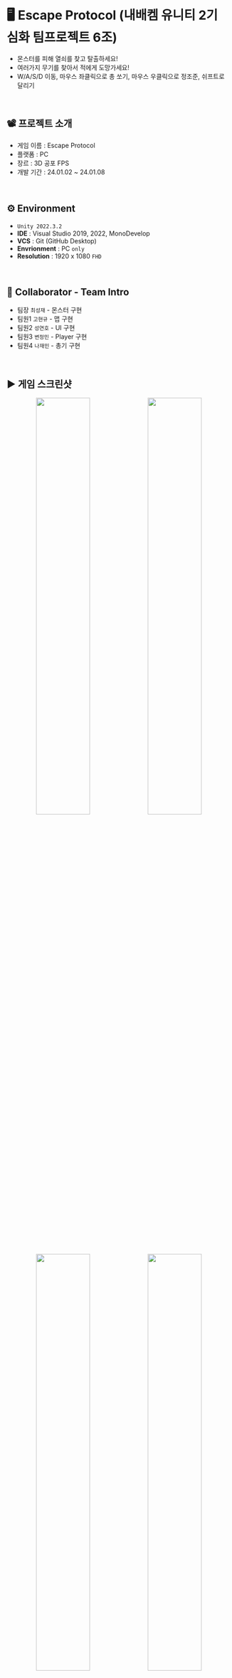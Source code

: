 # 🖥️ Escape Protocol (내배켐 유니티 2기 심화 팀프로젝트 6조)

+ 몬스터를 피해 열쇠를 찾고 탈출하세요!
+ 여러가지 무기를 찾아서 적에게 도망가세요!
+ W/A/S/D 이동, 마우스 좌클릭으로 총 쏘기, 마우스 우클릭으로 정조준, 쉬프트로 달리기
<br/>

## 📽️ 프로젝트 소개
 - 게임 이름 : Escape Protocol
 - 플랫폼 : PC
 - 장르 : 3D 공포 FPS 
 - 개발 기간 : 24.01.02 ~ 24.01.08
<br/>

## ⚙️ Environment

- `Unity 2022.3.2`
- **IDE** : Visual Studio 2019, 2022, MonoDevelop
- **VCS** : Git (GitHub Desktop)
- **Envrionment** : PC `only`
- **Resolution** :	1920 x 1080 `FHD`
<br/>

## 👤 Collaborator - Team Intro
- 팀장  `최성재` - 몬스터 구현
- 팀원1 `고현규` - 맵 구현
- 팀원2 `성연호` - UI 구현
- 팀원3 `변정민` - Player 구현
- 팀원4 `나재민` - 총기 구현
<br/>

## ▶️ 게임 스크린샷

<p align="center">
  <img src="https://github.com/GAMGDOG/UnityTeamProject_2024_01_02/assets/149379194/7828c86e-4dde-4601-be6e-f03253fa70a8" width="49%"/>
  <img src="https://github.com/GAMGDOG/UnityTeamProject_2024_01_02/assets/149379194/463404d1-37e0-48d3-9623-210877bb73a9" width="49%"/>
</p>
<p align="center">
  <img src="https://github.com/GAMGDOG/UnityTeamProject_2024_01_02/assets/149379194/10c35733-6d52-4d46-83c4-fea6360ce3be" width="49%"/>
  <img src="https://github.com/GAMGDOG/UnityTeamProject_2024_01_02/assets/149379194/ef5d987d-5f20-4f06-aaa9-341dac8bbe6e" width="49%"/>
  </p>
<p align="center">
  <img src="https://github.com/GAMGDOG/UnityTeamProject_2024_01_02/assets/149379194/6766bd34-83e9-49be-aee5-d9ab0d3059a4" width="49%"/>
  <img src="https://github.com/GAMGDOG/UnityTeamProject_2024_01_02/assets/149379194/cd34afb4-389b-442e-8bae-163c19f7f46d" width="49%"/>
</p>
<p align="center">
  <img src="https://github.com/GAMGDOG/UnityTeamProject_2024_01_02/assets/149379194/5ffe6eb3-a1a2-4c93-b861-a360029c0259" width="49%"/>
  <img src="https://github.com/GAMGDOG/UnityTeamProject_2024_01_02/assets/149379194/0a970e77-75db-4c28-a0c0-8d252a839e38" width="49%"/>
</p>
<br/>

## ✏️ 구현 기능

### 1. 총기 구현
<img src="https://github.com/JaeMinNa/Ocean_Bloom/assets/149379194/c9e5fc85-379d-4666-a2f8-c4e55928fdaa" width="50%"/>

- Physics.Raycast로 총알 프리팹 생성 없이 총기 구현
```C#
if (Physics.Raycast(Camera.main.transform.position, Camera.main.transform.forward, out _hitInfo, 50f))
{
    Debug.Log(_hitInfo.transform.name);
}
```
- 카메라 rotation 값을 변경해서 총기 반동을 구현
```C#
IEnumerator CORetroAction()
{
    Vector3 recoilBack = new Vector3(CurrentGun.OriginPos.x, CurrentGun.OriginPos.y, CurrentGun.OriginPos.z - CurrentGun.RetroActionForce);
    CurrentGun.transform.localPosition = CurrentGun.OriginPos;

    // 반동 시작
    while (CurrentGun.transform.localPosition.z >= CurrentGun.OriginPos.z - CurrentGun.RetroActionForce + 0.02f)
    {
        CurrentGun.transform.localPosition = Vector3.Lerp(CurrentGun.transform.localPosition, recoilBack, 0.4f);
        _pov.m_VerticalAxis.Value += -CurrentGun.RetroActionForce;
        yield return null;
    }

    // 원위치
    while (CurrentGun.transform.localPosition != CurrentGun.OriginPos)
    {
        CurrentGun.transform.localPosition = Vector3.Lerp(CurrentGun.transform.localPosition, CurrentGun.OriginPos, 0.1f);
        yield return null;
    }
}
```
- Raycast의 시작점에서 일정한 랜덤 값을 더해서 총기 정확도 구현
```C#
private void Hit()
{
    Vector3 randomRange = new Vector3(Random.Range(-_currentGun.Accuracy, _currentGun.Accuracy), Random.Range(-_currentGun.Accuracy, _currentGun.Accuracy), 0);

    if (Physics.Raycast(Camera.main.transform.position, Camera.main.transform.forward + randomRange, out _hitInfo, _currentGun.Range))
    {
        GameObject clone = Instantiate(_currentGun.HitEffectPrefab, _hitInfo.point, Quaternion.LookRotation(_hitInfo.normal));
    }
}
```
<br/>

### 2. 총기 교체 구현
<img src="https://github.com/JaeMinNa/Ocean_Bloom/assets/149379194/bbb79a30-6e92-4124-bd3c-720e275679a1" width="50%"/>

- 총 아이템을 먹으면 무기가 교체되도록 구현
```C#
public void EquipM4()
{
    foreach(GameObject gun in _gunHolders)
    {
        gun.SetActive(false);
    }

    CurrentGun = _gunHolders[1].GetComponent<Gun>();
    _gunHolders[1].SetActive(true);
}
```
- Player의 자식에 있는 GunHolder에서 해당 무기가 SetActive(true) 설정, 기존 무기는 SetActive(false)
<br/>

## 💥 트러블 슈팅

### 1. VirtualCamera의 총기 반동 구현
- MainCamera의 rotation 값을 변경해도 카메라 회전이 적용되지 않음
 <img src="https://github.com/JaeMinNa/Ocean_Bloom/assets/149379194/1f8fd08a-bed3-42cd-92e5-32bc33194c86" width="50%"/>

```C#
while (_currentGun.transform.localPosition.z >= _originPos.z - _currentGun.RetroActionForce + 0.02f)
{
    _currentGun.transform.localPosition = Vector3.Lerp(_currentGun.transform.localPosition, recoilBack, 0.4f);
    Camera.main.transform.localEulerAngles += new Vector3(-10, 0, 0);
    yield return null;
}
```
 
- Player가 시네머신 카메라를 사용하기 때문에 VirtualCamera에 접근해서 CinemachinePOV의 VerticalAxis 값을 변경
<img src="https://github.com/JaeMinNa/Ocean_Bloom/assets/149379194/d7b8cf0c-625d-4e5a-926c-baaccd155e6b" width="50%"/>

```C#
using Cinemachine;

[SerializeField] private CinemachineVirtualCamera _virtualCamera;
private CinemachinePOV _pov;

private void Awake()
{
    _pov = _virtualCamera.GetCinemachineComponent<CinemachinePOV>();
}

IEnumerator CORetroAction()
{
    while (_currentGun.transform.localPosition.z >= _originPos.z - _currentGun.RetroActionForce + 0.02f)
    {
        _currentGun.transform.localPosition = Vector3.Lerp(_currentGun.transform.localPosition, recoilBack, 0.4f);
        _pov.m_VerticalAxis.Value += -_currentGun.RetroActionForce;
        yield return null;
    }
}
```
<br/>

### 2. Physics.Raycast의 방향을 조절한 총기 정확도 구현
- 기존 Raycast의 시작점에서 일정한 랜덤 값을 더해서 구현한 방법은 멀리 있는 물체를 쏠 때보다 가까이 있는 물체를 쏠 때, 정확도가 더 낮아짐
<img src="https://github.com/JaeMinNa/Ocean_Bloom/assets/149379194/c86b3603-12c6-43a4-a631-2636a58f62bc" width="50%"/>

```C#
private void Hit()
{
    Vector3 randomRange = new Vector3(Random.Range(-_currentGun.Accuracy, _currentGun.Accuracy), Random.Range(-_currentGun.Accuracy, _currentGun.Accuracy), Random.Range(-_currentGun.Accuracy, _currentGun.Accuracy));

    if (Physics.Raycast(Camera.main.transform.position + randomRange, Camera.main.transform.forward, out _hitInfo, _currentGun.Range))
    {
        GameObject clone = Instantiate(_currentGun.HitEffectPrefab, _hitInfo.point, Quaternion.LookRotation(_hitInfo.normal));
    }
}
```
- 거리가 가까울수록 MainCamera의 중앙에서 벗어나는 실제 거리가 멀어짐
- Raycast의 방향을 바꾸는 방법으로 멀어질수록 총기 정확도가 낮아지도록 개선
<img src="https://github.com/JaeMinNa/Ocean_Bloom/assets/149379194/bd449d77-a326-47b6-89b8-4babd59688fd" width="50%"/>

```C#
private void Hit()
{
    Vector3 randomRange = new Vector3(Random.Range(-_currentGun.Accuracy, _currentGun.Accuracy), Random.Range(-_currentGun.Accuracy, _currentGun.Accuracy), 0);

    if (Physics.Raycast(Camera.main.transform.position, Camera.main.transform.forward + randomRange, out _hitInfo, _currentGun.Range))
    {
        GameObject clone = Instantiate(_currentGun.HitEffectPrefab, _hitInfo.point, Quaternion.LookRotation(_hitInfo.normal));
    }
}
```
<br/>

## 🎮 전체 구현 기능
* 캐릭터의 이동 및 기본 동작
  * 캐릭터, 몬스터 FSM 구현
  * W/A/S/D 이동 구현
* 레벨 디자인
  * Stage 1 : Key 1개를 찾아서 탈출
  * Stage 2 : Key 3개를 찾아서 탈출
* 충돌 처리 및 피해량 계산
  * RayCast로 Player 공격 구현
* UI/UX 요소
  * Player Hp, Stamin 구현
  * 총알 갯수 표시
  * Loby, 일시정지 구현
* 다양한 무기
  * HandGun1, M4, M82 구현
* 난이도 설정
  * Normal, HardCore 설정
  * HardCore 시, 몬스터 이동속도 증가
* 미션 시스템
  * 현재 수행해야 할 미션 표시
* AI 적 캐릭터
  * 일정 범위 안의 Player를 쫒아오는 몬스터 구현
* 사운드 및 음악 효과
  * 배경음 구현
  * 여러가지 기타 사운드 구현
* 특수 효과 및 파티클 시스템
  * 총기 Effect, Particle System 구현
* 총기 구현
  * 마우스 좌 클릭으로 총 발사
  * 총기 반동, 정확도 구현
<br/>


